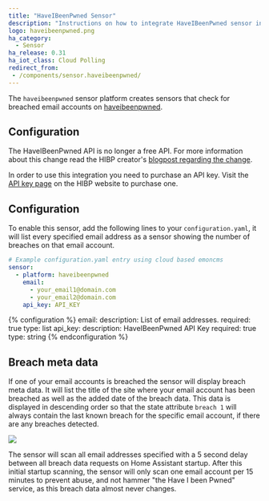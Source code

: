 ```yaml
---
title: "HaveIBeenPwned Sensor"
description: "Instructions on how to integrate HaveIBeenPwned sensor into Home Assistant."
logo: haveibeenpwned.png
ha_category:
  - Sensor
ha_release: 0.31
ha_iot_class: Cloud Polling
redirect_from:
 - /components/sensor.haveibeenpwned/
---
```


The `haveibeenpwned` sensor platform creates sensors that check for breached email accounts on [haveibeenpwned](https://haveibeenpwned.com).

## Configuration

<div class='note warning'>

  The HaveIBeenPwned API is no longer a free API. For more information about this change read the HIBP creator's [blogpost regarding the change](https://www.troyhunt.com/authentication-and-the-have-i-been-pwned-api/).

</div>

In order to use this integration you need to purchase an API key. Visit the [API key page](https://haveibeenpwned.com/API/Key) on the HIBP website to purchase one.

## Configuration

To enable this sensor, add the following lines to your `configuration.yaml`, it will list every specified email address as a sensor showing the number of breaches on that email account.

```yaml
# Example configuration.yaml entry using cloud based emoncms
sensor:
  - platform: haveibeenpwned
    email:
      - your_email1@domain.com
      - your_email2@domain.com
    api_key: API_KEY
```

{% configuration %}
email:
  description: List of email addresses.
  required: true
  type: list
api_key:
  description: HaveIBeenPwned API Key
  required: true
  type: string
{% endconfiguration %}

## Breach meta data

If one of your email accounts is breached the sensor will display breach meta data. It will list the title of the site where your email
account has been breached as well as the added date of the breach data. This data is displayed in descending order so that the state attribute
`breach 1` will always contain the last known breach for the specific email account, if there are any breaches detected.

<p class='img'>
  <img src='/images/components/haveibeenpwned/sensor.png' />
</p>

<div class='note warning'>
  The sensor will scan all email addresses specified with a 5 second delay between all breach data requests on Home Assistant startup.
  After this initial startup scanning, the sensor will only scan one email account per 15 minutes to prevent abuse, and not hammer "the
  Have I been Pwned" service, as this breach data almost never changes.
</div>
